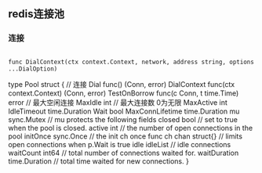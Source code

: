 ## redis连接池


### 连接
```golang

func DialContext(ctx context.Context, network, address string, options ...DialOption)

```

type Pool struct {
	// 连接
	Dial func() (Conn, error)
	DialContext func(ctx context.Context) (Conn, error)
	TestOnBorrow func(c Conn, t time.Time) error
	// 最大空闲连接 
	MaxIdle int
	// 最大连接数 0为无限
	MaxActive int
	IdleTimeout time.Duration
	Wait bool
	MaxConnLifetime time.Duration
	mu           sync.Mutex    // mu protects the following fields
	closed       bool          // set to true when the pool is closed.
	active       int           // the number of open connections in the pool
	initOnce     sync.Once     // the init ch once func
	ch           chan struct{} // limits open connections when p.Wait is true
	idle         idleList      // idle connections
	waitCount    int64         // total number of connections waited for.
	waitDuration time.Duration // total time waited for new connections.
}
```